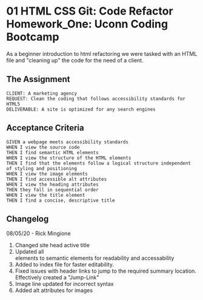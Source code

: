 
# 01 HTML CSS Git: Code Refactor Homework_One: Uconn Coding Bootcamp


As a beginner introduction to html refactoring we were tasked with an HTML file and "cleaning up" the code for the need of a client.


## The Assignment

```
CLIENT: A marketing agency
REQUEST: Clean the coding that follows accessibility standards for HTML5
DELIVERABLE: A site is optimized for any search engines
```

## Acceptance Criteria

```
GIVEN a webpage meets accessibility standards
WHEN I view the source code
THEN I find semantic HTML elements
WHEN I view the structure of the HTML elements
THEN I find that the elements follow a logical structure independent of styling and positioning
WHEN I view the image elements
THEN I find accessible alt attributes
WHEN I view the heading attributes
THEN they fall in sequential order
WHEN I view the title element
THEN I find a concise, descriptive title
```

## Changelog


08/05/20 - Rick Mingione

1. Changed site head active title
2. Updated all <div> elements to semantic elements for readability and accessability
3. Added <!--Comments--> to index file for faster editability.
4. Fixed issues with header links to jump to the required summary location. Effectively created a "Jump-Link"
5. Image line updated for incorrect syntax
6. Added alt attributes for images

